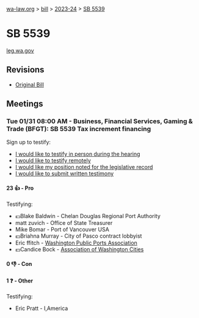 [wa-law.org](/) > [bill](/bill/) > [2023-24](/bill/2023-24/) > [SB 5539](/bill/2023-24/sb/5539/)

# SB 5539
[leg.wa.gov](https://app.leg.wa.gov/billsummary?BillNumber=5539&Year=2023&Initiative=false)

## Revisions
* [Original Bill](1/)

## Meetings
### Tue 01/31 08:00 AM - Business, Financial Services, Gaming & Trade (BFGT): SB 5539 Tax increment financing
Sign up to testify:
* [I would like to testify in person during the hearing](https://app.leg.wa.gov/csi/Testifier/Add?chamber=House&mId=30622&aId=150353&caId=20811&tId=1)
* [I would like to testify remotely](https://app.leg.wa.gov/csi/Testifier/Add?chamber=House&mId=30622&aId=150353&caId=20811&tId=2)
* [I would like my position noted for the legislative record](https://app.leg.wa.gov/csi/Testifier/Add?chamber=House&mId=30622&aId=150353&caId=20811&tId=3)
* [I would like to submit written testimony](https://app.leg.wa.gov/csi/Testifier/Add?chamber=House&mId=30622&aId=150353&caId=20811&tId=4)

#### 23 👍 - Pro
Testifying:
* 💵Blake Baldwin - Chelan Douglas Regional Port Authority
* matt zuvich - Office of State Treasurer
* Mike Bomar - Port of Vancouver USA
* 💵Briahna Murray - City of Pasco contract lobbyist
* Eric ffitch - [Washington Public Ports Association](/org/washington_public_ports_association/)
* 💵Candice Bock - [Association of Washington Cities](/org/association_of_washington_cities/)

#### 0 👎 - Con

#### 1 ❓ - Other
Testifying:
* Eric Pratt - I,America
